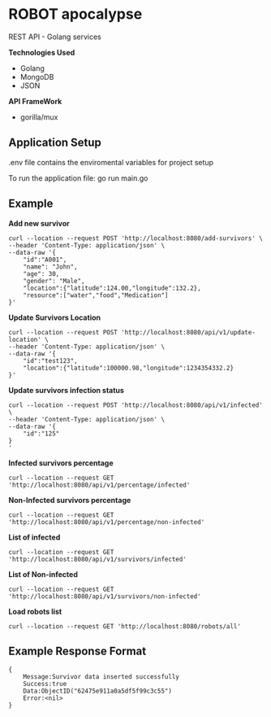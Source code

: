 # ROBOT apocalypse

REST API - Golang services

**Technologies Used**
- Golang
- MongoDB
- JSON

**API FrameWork**
- gorilla/mux


## Application Setup

.env file contains the enviromental variables for project setup

To run the application file:
    go run main.go
    

## Example

**Add new survivor**

    curl --location --request POST 'http://localhost:8080/add-survivors' \
    --header 'Content-Type: application/json' \
    --data-raw '{
        "id":"A001",
        "name": "John", 
        "age": 30, 
        "gender": "Male",
        "location":{"latitude":124.00,"longitude":132.2},
        "resource":["water","food","Medication"]
    }'
 

**Update Survivors Location**

    curl --location --request POST 'http://localhost:8080/api/v1/update-location' \
    --header 'Content-Type: application/json' \
    --data-raw '{
        "id":"test123",
        "location":{"latitude":100000.98,"longitude":1234354332.2}
    }'

**Update survivors infection status**

    curl --location --request POST 'http://localhost:8080/api/v1/infected' \
    --header 'Content-Type: application/json' \
    --data-raw '{
        "id":"125"
    }
    '

**Infected  survivors percentage**

    curl --location --request GET 'http://localhost:8080/api/v1/percentage/infected'

**Non-Infected  survivors percentage**
    
    curl --location --request GET 'http://localhost:8080/api/v1/percentage/non-infected'
   
**List of infected**

    curl --location --request GET 'http://localhost:8080/api/v1/survivors/infected'

**List of Non-infected**

    curl --location --request GET 'http://localhost:8080/api/v1/survivors/non-infected'
    
**Load robots list**

    curl --location --request GET 'http://localhost:8080/robots/all'

## Example Response Format

    {
        Message:Survivor data inserted successfully 
        Success:true 
        Data:ObjectID("62475e911a0a5df5f99c3c55") 
        Error:<nil>
    }